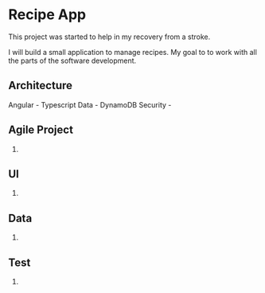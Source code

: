 # Recipe App

This project was started to help in my recovery from a stroke.

I will build a small application to manage recipes. My goal to to work with all the parts of the software development.

## Architecture 

Angular - Typescript
Data - DynamoDB 
Security - 

## Agile Project

1.

## UI

1.

## Data

1.

## Test

1.

